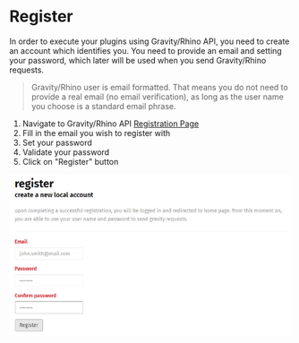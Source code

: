# Register
In order to execute your plugins using Gravity/Rhino API, you need to create an account which identifies you. You need to provide an email and setting your password, which later will be used when you send Gravity/Rhino requests.

> Gravity/Rhino user is email formatted. That means you do not need to provide a real email (no email verification), as long as the user name you choose is a standard email phrase.

1. Navigate to Gravity/Rhino API [Registration Page](https://g-api.azurewebsites.net/Identity/Account/Register)
2. Fill in the email you wish to register with
3. Set your password
4. Validate your password
5. Click on "Register" button

![image_1_0.png](../../images/image_1_0.png)